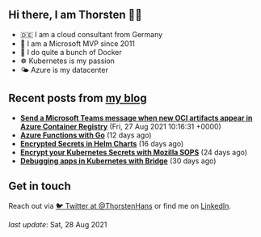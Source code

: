 ## Hi there, I am Thorsten 👋🏼

- 🇩🇪 I am a cloud consultant from Germany 
- 🔷 I am a Microsoft MVP since 2011
- 🐳 I do quite a bunch of Docker
- ☸️ Kubernetes is my passion
- 🌤 Azure is my datacenter

## Recent posts from [my blog](https://thorsten-hans.com) 

- **[Send a Microsoft Teams message when new OCI artifacts appear in Azure Container Registry](https://thorsten-hans.com/send-microsoft-teams-message-oci-artifacts-azure-container-registry/)** (Fri, 27 Aug 2021 10:16:31 +0000)
- **[Azure Functions with Go](https://thorsten-hans.com/azure-functions-with-go/)** (12 days ago)
- **[Encrypted Secrets in Helm Charts](https://thorsten-hans.com/encrypted-secrets-in-helm-charts/)** (16 days ago)
- **[Encrypt your Kubernetes Secrets with Mozilla SOPS](https://thorsten-hans.com/encrypt-your-kubernetes-secrets-with-mozilla-sops/)** (24 days ago)
- **[Debugging apps in Kubernetes with Bridge](https://thorsten-hans.com/debugging-apps-in-kubernetes-with-bridge/)** (30 days ago)

## Get in touch

Reach out via [🐦 Twitter at @ThorstenHans](https://twitter.com/ThorstenHans) or find me on [LinkedIn](https://linkedin.com/in/ThorstenHans).

_last update_: Sat, 28 Aug 2021
